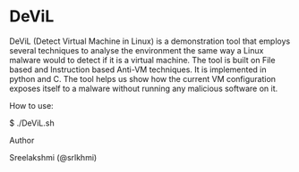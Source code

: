 # DeViL
DeViL (Detect Virtual Machine in Linux) is a demonstration tool that employs several techniques to analyse the environment the same way a Linux malware would to detect if it is a virtual machine. The tool is built on File based and Instruction based Anti-VM techniques. It is implemented in python and C. The tool helps us show how the current VM configuration exposes itself to a malware  without running any malicious software on it. 

How to use:

$ ./DeViL.sh 

Author

Sreelakshmi (@srlkhmi)
 
